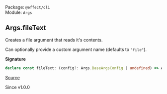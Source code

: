 Package: `@effect/cli`<br />
Module: `Args`<br />

## Args.fileText

Creates a file argument that reads it's contents.

Can optionally provide a custom argument name (defaults to `"file"`).

**Signature**

```ts
declare const fileText: (config?: Args.BaseArgsConfig | undefined) => Args<readonly [path: string, content: string]>
```

[Source](https://github.com/Effect-TS/effect/tree/main/packages/cli/src/Args.ts#L269)

Since v1.0.0